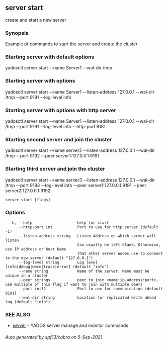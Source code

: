## server start

create and start a new server

### Synopsis

Example of commands to start the server and create the cluster

### Starting server with default options
yadosctl server start --name Server1 --wal-dir /tmp

### Starting server with options
yadosctl server start --name Server1 --listen-address 127.0.0.1 --wal-dir /tmp --port 9191 --log-level info

### Starting server with options with http server
yadosctl server start --name Server1 --listen-address 127.0.0.1 --wal-dir /tmp --port 9191 --log-level info --http-port 8181

### Starting second server and join the cluster
yadosctl server start --name server2 --listen-address 127.0.0.1 --wal-dir /tmp --port 9192  --peer server1:127.0.0.1:9191

### Starting third server and join the cluster
yadosctl server start --name server3 --listen-address 127.0.0.1 --wal-dir /tmp --port 9193 --log-level info --peer server1:127.0.0.1:9191 --peer server2:127.0.0.1:9192


```
server start [flags]
```

### Options

```
  -h, --help                    help for start
      --http-port int           Port to use for http server (default -1)
      --listen-address string   Listen Address on which server will listen
                                Can usually be left blank. Otherwise, use IP address or host Name 
                                that other server nodes use to connect to the new server (default "127.0.0.1")
      --log-level string        Log level [info|debug|warn|trace|error] (default "info")
      --name string             Name of the server, Name must be unique in a cluster
      --peer strings            peer to join <name:ip-address:port>, use multiple of this flag if want to join with multiple peers
      --port int32              Port to use for communication (default 9191)
      --wal-dir string          Location for replicated write ahead log (default "info")
```

### SEE ALSO

* [server](server.md)	 - YADOS server manage and monitor commands

###### Auto generated by spf13/cobra on 5-Sep-2021
